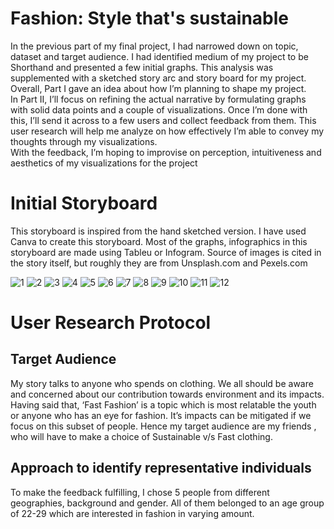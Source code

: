 # Fashion: Style that's sustainable
In the previous part of my final project, I had narrowed down on topic, dataset and target audience. I had identified medium of my project to be Shorthand and presented a few initial graphs. This analysis was supplemented with a sketched story arc and story board for my project. Overall, Part I gave an idea about how I’m planning to shape my project.  <br>
In Part II, I’ll focus on refining the actual narrative by formulating graphs with solid data points and a couple of visualizations. Once I’m done with this, I’ll send it across to a few users and collect feedback from them. This user research will help me analyze on how effectively I’m able to convey my thoughts through my visualizations.  <br>
With the feedback, I’m hoping to improvise on perception, intuitiveness and aesthetics of my visualizations for the project
 
# Initial Storyboard

This storyboard is inspired from the hand sketched version. I have used Canva to create this storyboard. Most of the graphs, infographics in this storyboard are made using Tableu or Infogram. Source of images is cited in the story itself, but roughly they are from Unsplash.com and Pexels.com<br>

![1](https://user-images.githubusercontent.com/59716372/74619367-40ac3200-5103-11ea-9a39-20a6d80b4fb2.png)
![2](https://user-images.githubusercontent.com/59716372/74619370-4144c880-5103-11ea-8124-7ec97b220027.png)
![3](https://user-images.githubusercontent.com/59716372/74619371-4144c880-5103-11ea-9031-587a17f92832.png)
![4](https://user-images.githubusercontent.com/59716372/74619372-4144c880-5103-11ea-9f19-e2cd608f705e.png)
![5](https://user-images.githubusercontent.com/59716372/74619374-41dd5f00-5103-11ea-9f7e-057e59d02c06.png)
![6](https://user-images.githubusercontent.com/59716372/74619375-430e8c00-5103-11ea-8c3f-2f5602dd5029.png)
![7](https://user-images.githubusercontent.com/59716372/74619377-46097c80-5103-11ea-9fc1-870c7d5ab073.png)
![8](https://user-images.githubusercontent.com/59716372/74619357-3ee26e80-5103-11ea-8bce-2a30dcf00dee.png)
![9](https://user-images.githubusercontent.com/59716372/74619523-dba50c00-5103-11ea-9853-96673eb34bba.png)
![10](https://user-images.githubusercontent.com/59716372/74619361-3f7b0500-5103-11ea-9b49-6c6b984bfbcc.png)
![11](https://user-images.githubusercontent.com/59716372/74619363-40139b80-5103-11ea-9ac2-e8ff34635817.png)
![12](https://user-images.githubusercontent.com/59716372/74619364-40139b80-5103-11ea-9d77-7964d45ac967.png)

# User Research Protocol
## Target Audience

My story talks to anyone who spends on clothing. We all should be aware and concerned about our contribution towards environment and its impacts. Having said that, ‘Fast Fashion’ is a topic which is most relatable the youth or anyone who has an eye for fashion. It’s impacts can be mitigated if we focus on this subset of people. Hence my target audience are my friends , who will have to make a choice of Sustainable v/s Fast clothing. <br>

## Approach to identify representative individuals
To make the feedback fulfilling, I chose 5 people from different geographies, background and gender. All of them belonged to an age group of 22-29 which are interested in fashion in varying amount. 


